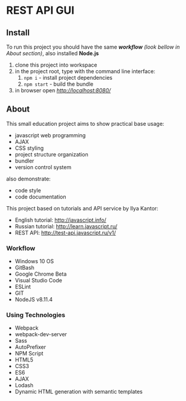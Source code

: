 # REST API GUI

## Install

To run this project you should have the same **_workflow_** *(look bellow in About section)*, also installed **Node.js**

1. clone this project into workspace
2. in the project root, type with the command line interface:
   1. `npm i` - install project dependencies
   2. `npm start` - build the bundle
3. in browser open *<http://localhost:8080/>*

## About

This small education project aims to show practical base usage:

* javascript web programming
* AJAX
* CSS styling
* project structure organization
* bundler
* version control system

also demonstrate:

* code style
* code documentation

This project based on tutorials and API service by Ilya Kantor:

* English tutorial: <http://javascript.info/>
* Russian tutorial: <http://learn.javascript.ru/>
* REST API: <http://test-api.javascript.ru/v1/>

### Workflow

* Windows 10 OS
* GitBash
* Google Chrome Beta
* Visual Studio Code
* ESLint
* GIT
* NodeJS v8.11.4

### Using Technologies

* Webpack
* webpack-dev-server
* Sass
* AutoPrefixer
* NPM Script
* HTML5
* CSS3
* ES6
* AJAX
* Lodash
* Dynamic HTML generation with semantic templates